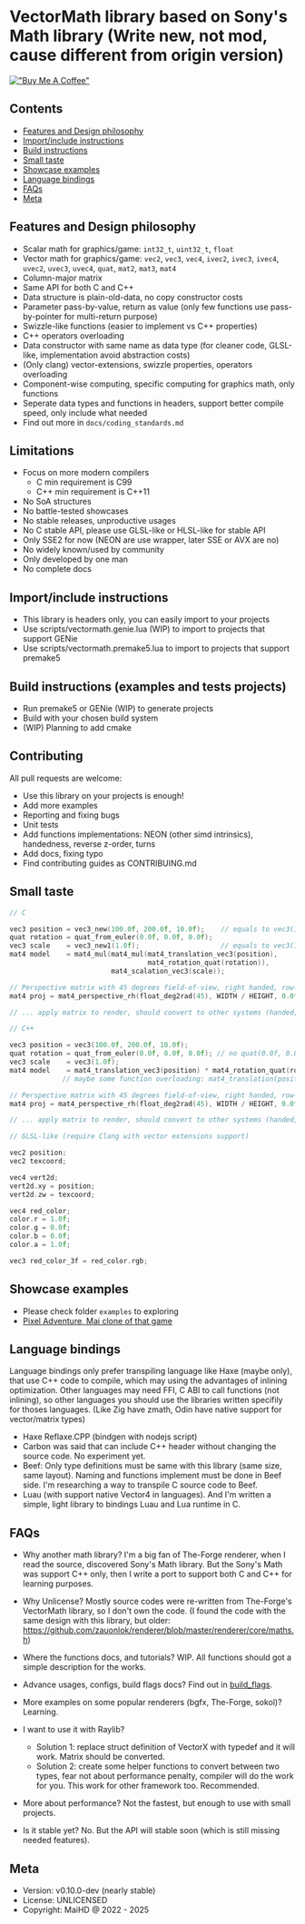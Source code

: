 # VectorMath library based on Sony's Math library (Write new, not mod, cause different from origin version)
[!["Buy Me A Coffee"](https://www.buymeacoffee.com/assets/img/custom_images/orange_img.png)](https://www.buymeacoffee.com/maihd)


## Contents
- [Features and Design philosophy](#features)
- [Import/include instructions](#include-instructions)
- [Build instructions](#build-instructions)
- [Small taste](#small-taste)
- [Showcase examples](#showcase-examples)
- [Language bindings](#language-bindings)
- [FAQs](#faqs)
- [Meta](#meta)


## Features and Design philosophy <a name="features" />
- Scalar math for graphics/game: `int32_t`, `uint32_t`, `float`
- Vector math for graphics/game: `vec2`, `vec3`, `vec4`, `ivec2`, `ivec3`, `ivec4`, `uvec2`, `uvec3`, `uvec4`, `quat`, `mat2`, `mat3`, `mat4`
- Column-major matrix
- Same API for both C and C++
- Data structure is plain-old-data, no copy constructor costs
- Parameter pass-by-value, return as value (only few functions use pass-by-pointer for multi-return purpose)
- Swizzle-like functions (easier to implement vs C++ properties)
- C++ operators overloading
- Data constructor with same name as data type (for cleaner code, GLSL-like, implementation avoid abstraction costs)
- (Only clang) vector-extensions, swizzle properties, operators overloading
- Component-wise computing, specific computing for graphics math, only functions
- Seperate data types and functions in headers, support better compile speed, only include what needed
- Find out more in `docs/coding_standards.md`


## Limitations
- Focus on more modern compilers
    - C min requirement is C99
    - C++ min requirement is C++11
- No SoA structures
- No battle-tested showcases
- No stable releases, unproductive usages
- No C stable API, please use GLSL-like or HLSL-like for stable API
- Only SSE2 for now (NEON are use wrapper, later SSE or AVX are no)
- No widely known/used by community
- Only developed by one man
- No complete docs


## Import/include instructions <a name="include-instructions" />
- This library is headers only, you can easily import to your projects
- Use scripts/vectormath.genie.lua (WIP) to import to projects that support GENie
- Use scripts/vectormath.premake5.lua to import to projects that support premake5


## Build instructions (examples and tests projects) <a name="build-instructions" />
- Run premake5 or GENie (WIP) to generate projects
- Build with your chosen build system
- (WIP) Planning to add cmake


## Contributing
All pull requests are welcome:
- Use this library on your projects is enough!
- Add more examples
- Reporting and fixing bugs
- Unit tests
- Add functions implementations: NEON (other simd intrinsics), handedness, reverse z-order, turns
- Add docs, fixing typo
- Find contributing guides as CONTRIBUING.md


## Small taste
```C
// C

vec3 position = vec3_new(100.0f, 200.0f, 10.0f);    // equals to vec3(100.0f, 200.0f, 10.0f)
quat rotation = quat_from_euler(0.0f, 0.0f, 0.0f);
vec3 scale    = vec3_new1(1.0f);                    // equals to vec3(1.0f)
mat4 model    = mat4_mul(mat4_mul(mat4_translation_vec3(position),
                                  mat4_rotation_quat(rotation)),
                         mat4_scalation_vec3(scale));

// Perspective matrix with 45 degrees field-of-view, right handed, row-major
mat4 proj = mat4_perspective_rh(float_deg2rad(45), WIDTH / HEIGHT, 0.0f, 100.0f);

// ... apply matrix to render, should convert to other systems (handed, row/column major) ...
```

```C++
// C++

vec3 position = vec3(100.0f, 200.0f, 10.0f);
quat rotation = quat_from_euler(0.0f, 0.0f, 0.0f); // no quat(0.0f, 0.0f, 0.0f) because this is hidden what it does behind the scene
vec3 scale    = vec3(1.0f);
mat4 model    = mat4_translation_vec3(position) * mat4_rotation_quat(rotation) * mat4_scalation_vec3(scale);
             // maybe some function overloading: mat4_translation(position) * mat4_rotation(quat) * mat4_scalation(scale) is appreciated

// Perspective matrix with 45 degrees field-of-view, right handed, row-major
mat4 proj = mat4_perspective_rh(float_deg2rad(45), WIDTH / HEIGHT, 0.0f, 100.0f);

// ... apply matrix to render, should convert to other systems (handed, row/column major) ...
```


```C
// GLSL-like (require Clang with vector extensions support)

vec2 position;
vec2 texcoord;

vec4 vert2d;
vert2d.xy = position;
vert2d.zw = texcoord;

vec4 red_color;
color.r = 1.0f;
color.g = 0.0f;
color.b = 0.0f;
color.a = 1.0f;

vec3 red_color_3f = red_color.rgb;
```

## Showcase examples
- Please check folder `examples` to exploring
- [Pixel Adventure, Mai clone of that game](https://github.com/maihd/pixel_adventure)


## Language bindings
Language bindings only prefer transpiling language like Haxe (maybe only), that use C++ code to compile, which may using the advantages of inlining optimization. Other languages may need FFI, C ABI to call functions (not inlining),
so other languages you should use the libraries written specifily for thoses languages. (Like Zig have zmath, Odin have native support for vector/matrix types)
- Haxe Reflaxe.CPP (bindgen with nodejs script)
- Carbon was said that can include C++ header without changing the source code. No experiment yet.
- Beef: Only type definitions must be same with this library (same size, same layout). Naming and functions implement must be done in Beef side. I'm researching a way to transpile C source code to Beef.
- Luau (with support native Vector4 in languages). And I'm written a simple, light library to bindings Luau and Lua runtime in C.


## FAQs
- Why another math library? I'm a big fan of The-Forge renderer, when I read the source, discovered Sony's Math library. But the Sony's Math was support C++ only, then I write a port to support both C and C++ for learning purposes.

- Why Unlicense? Mostly source codes were re-written from The-Forge's VectorMath library, so I don't own the code. (I found the code with the same design with this library, but older: https://github.com/zauonlok/renderer/blob/master/renderer/core/maths.h)

- Where the functions docs, and tutorials? WIP. All functions should got a simple description for the works.

- Advance usages, configs, build flags docs? Find out in [build_flags](docs/build_flags.md).

- More examples on some popular renderers (bgfx, The-Forge, sokol)? Learning.

- I want to use it with Raylib? 
    - Solution 1: replace struct definition of VectorX with typedef and it will work. Matrix should be converted.
    - Solution 2: create some helper functions to convert between two types, fear not about performance penalty, compiler will do the work for you. This work for other framework too. Recommended.

- More about performance? Not the fastest, but enough to use with small projects.

- Is it stable yet? No. But the API will stable soon (which is still missing needed features).


## Meta
- Version: v0.10.0-dev (nearly stable)
- License: UNLICENSED
- Copyright: MaiHD @ 2022 - 2025
